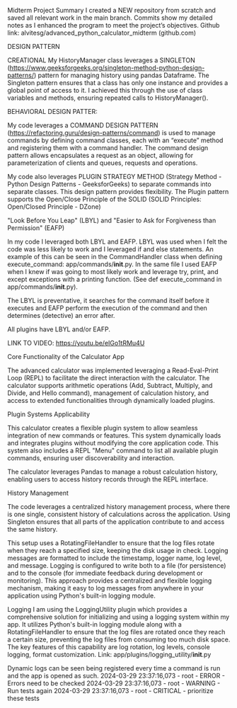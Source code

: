 Midterm Project Summary
I created a NEW repository from scratch and saved all relevant work in the main branch. Commits show my detailed notes as I enhanced the program to meet the project’s objectives.
Github link: alvitesg/advanced_python_calculator_midterm (github.com)

DESIGN PATTERN

CREATIONAL 
My HistoryManager class leverages a SINGLETON (https://www.geeksforgeeks.org/singleton-method-python-design-patterns/) pattern for managing history using pandas Dataframe. The Singleton pattern ensures that a class has only one instance and provides a global point of access to it. I achieved this through the use of class variables and methods, ensuring repeated calls to HistoryManager().

BEHAVIORAL DESIGN PATTER:

My code leverages a COMMAND DESIGN PATTERN (https://refactoring.guru/design-patterns/command) is used to manage commands by defining command classes, each with an “execute” method and registering them with a command handler. The command design pattern allows encapsulates a request as an object, allowing for parameterization of clients and queues, requests and operations. 

My code also leverages  PLUGIN STRATEGY METHOD (Strategy Method - Python Design Patterns - GeeksforGeeks) to separate commands into separate classes. This design pattern provides flexibility. The Plugin pattern supports the Open/Close Principle of the SOLID (SOLID Principles: Open/Closed Principle - DZone)

"Look Before You Leap" (LBYL) and "Easier to Ask for Forgiveness than Permission" (EAFP)

In my code I leveraged both LBYL  and EAFP. LBYL was used when I felt the code was less likely to work and I leveraged if and else statements. An example of this can be seen in the CommandHandler class when defining execute_command: app/commands/__init__.py. In the same file I used EAFP when I knew if was going to most likely work and leverage try, print, and except exceptions with a printing function. (See def execute_command in app/commands/__init__.py). 

The LBYL is preventative, it searches for the command itself before it executes and EAFP perform the execution of the command and then determines (detective) an error after.

All plugins have LBYL and/or EAFP.

LINK TO VIDEO: https://youtu.be/eIGo1tRMu4U

Core Functionality of the Calculator App

The advanced calculator was implemented leveraging a Read-Eval-Print Loop (REPL) to facilitate the direct interaction with the calculator. The calculator supports arithmetic operations (Add, Subtract, Multiply, and Divide, and Hello command), management of calculation history, and access to extended functionalities through dynamically loaded plugins.

Plugin Systems Applicability

This calculator creates a flexible plugin system to allow seamless integration of new commands or features. This system dynamically loads and integrates plugins without modifying the core application code. This system also includes a REPL "Menu" command to list all available plugin commands, ensuring user discoverability and interaction.

The calculator leverages Pandas to manage a robust calculation history, enabling users to access history records through the REPL interface.

History Management

The code leverages a centralized history management process, where there is one single, consistent history of calculations across the application. Using Singleton ensures that all parts of the application contribute to and access the same history.

This setup uses a RotatingFileHandler to ensure that the log files rotate when they reach a specified size, keeping the disk usage in check. Logging messages are formatted to include the timestamp, logger name, log level, and message. Logging is configured to write both to a file (for persistence) and to the console (for immediate feedback during development or monitoring). This approach provides a centralized and flexible logging mechanism, making it easy to log messages from anywhere in your application using Python's built-in logging module.

Logging
I am using the LoggingUtility plugin which provides a comprehensive solution for initializing and using a logging system within my app. It utilizes Python's built-in logging module along with a RotatingFileHandler to ensure that the log files are rotated once they reach a certain size, preventing the log files from consuming too much disk space. The key features of this capability are log rotation, log levels, console logging, format customization.  Link: app/plugins/logging_utility/__init__.py

Dynamic logs can be seen being registered every time a command is run and the app is opened as such.
2024-03-29 23:37:16,073 - root - ERROR - Errors need to be checked
2024-03-29 23:37:16,073 - root - WARNING - Run tests again
2024-03-29 23:37:16,073 - root - CRITICAL - prioritize these tests
